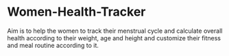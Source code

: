 # Women-Health-Tracker
Aim is to  help the women to track their menstrual cycle and calculate overall health according to their weight, age and height and customize their fitness and meal routine according to it.
